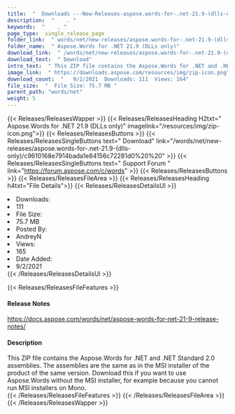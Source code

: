```yaml
---
title:  "  Downloads ---New-Releases-aspose.words-for-.net-21.9-(dlls-only) . " 
description:  "    . " 
keywords:  "    . " 
page_type:  single_release_page
folder_link:  " words/net/new-releases/aspose.words-for-.net-21.9-(dlls-only)/"
folder_name:  " Aspose.Words for .NET 21.9 (DLLs only)"
download_link:  " /words/net/new-releases/aspose.words-for-.net-21.9-(dlls-only)/c9610168e7914bada1e84156c72281d0"
download_text:  " Download"
intro_text:  " This ZIP file contains the Aspose.Words for .NET and .NET Standard 2.0 assemblie..."
image_link:  " https://downloads.aspose.com/resources/img/zip-icon.png"
download_count:  "   9/2/2021  Downloads: 111  Views: 164"
file_size:  "  File Size: 75.7 MB "
parent_path: "words/net"
weight: 5 
---
```


{{< Releases/ReleasesWapper >}}
  {{< Releases/ReleasesHeading H2txt=" Aspose.Words for .NET 21.9 (DLLs only)" imagelink="/resources/img/zip-icon.png">}}
  {{< Releases/ReleasesButtons >}}
    {{< Releases/ReleasesSingleButtons text=" Download" link="/words/net/new-releases/aspose.words-for-.net-21.9-(dlls-only)/c9610168e7914bada1e84156c72281d0%20%20" >}}
    {{< Releases/ReleasesSingleButtons text=" Support Forum " link="https://forum.aspose.com/c/words" >}}
  {{< Releases/ReleasesButtons >}}
  {{< Releases/ReleasesFileArea >}}
    {{< Releases/ReleasesHeading h4txt="File Details">}}
    {{< Releases/ReleasesDetailsUl >}}
             <li>Downloads:</li><li>111</li><li>File Size:</li><li>75.7 MB</li><li>Posted By:</li><li>AndreyN</li><li>Views:</li><li>165</li><li>Date Added:</li><li>9/2/2021</li>
    {{< /Releases/ReleasesDetailsUl >}}

  {{< Releases/ReleasesFileFeatures >}}
      <h4>Release Notes</h4><div><a href="https://docs.aspose.com/words/net/aspose-words-for-net-21-9-release-notes/">https://docs.aspose.com/words/net/aspose-words-for-net-21-9-release-notes/</a></div><h4>Description</h4><div class="HTMLDescription">This ZIP file contains the Aspose.Words for .NET and .NET Standard 2.0 assemblies. The assemblies are the same as in the MSI installer of the product of the same version.  Download this if you want to use Aspose.Words without the MSI installer, for example because you cannot run MSI installers on Mono.</div>
  {{< /Releases/ReleasesFileFeatures >}}
 {{< /Releases/ReleasesFileArea >}}
{{< /Releases/ReleasesWapper >}}


